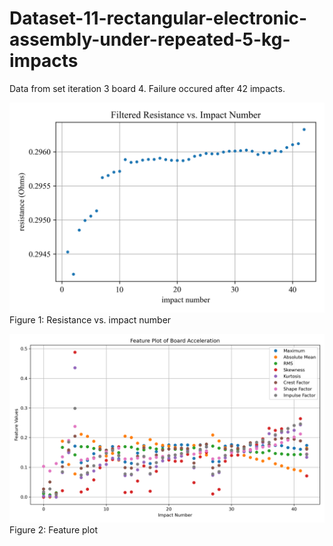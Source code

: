 # Dataset-11-rectangular-electronic-assembly-under-repeated-5-kg-impacts
Data from set iteration 3 board 4. Failure occured after 42 impacts.

![Figure 1](Figures/3_4_metric_plot.png)
Figure 1: Resistance vs. impact number

![Figure 2](Figures/3_4_feature_plot.png)
Figure 2: Feature plot
